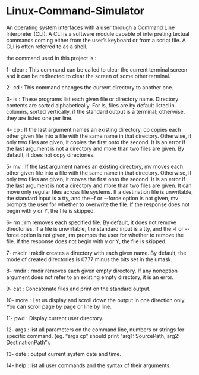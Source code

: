 # Linux-Command-Simulator


An operating system interfaces with a user through a Command Line Interpreter (CLI). A CLI is a software module capable of interpreting textual commands coming either from the user’s keyboard or from a script file. A CLI is often referred to as a shell. 

the command used in this project is : 


1- clear : This command can be called to clear the current terminal screen and it can be redirected to clear the screen of some other terminal.

2- cd : This command changes the current directory to another one.

3- ls : These programs list each given file or directory name. Directory contents are sorted alphabetically. For ls, files are by default listed in columns, sorted vertically, if the standard output is a terminal; otherwise, they are listed one per line.

4- cp : If the last argument names an existing directory, cp copies each other given file into a file with the same name in that directory. Otherwise, if only two files are given, it copies the first onto the second. It is an error if the last argument is not a directory and more than two files are given. By default, it does not copy directories.

5- mv : If the last argument names an existing directory, mv moves each other given file into a file with the same name in that directory. Otherwise, if only two files are given, it moves the first onto the second. It is an error if the last argument is not a directory and more than two files are given. It can move only regular files across file systems. If a destination file is unwritable, the standard input is a tty, and the –f or --force option is not given, mv prompts the user for whether to overwrite the file. If the response does not begin with y or Y, the file is skipped.

6- rm : rm removes each specified file. By default, it does not remove directories. If a file is unwritable, the standard input is a tty, and the -f or --force option is not given, rm prompts the user for whether to remove the file. If the response does not begin with y or Y, the file is skipped.

7- mkdir :  mkdir creates a directory with each given name. By default, the mode of created directories is 0777 minus the bits set in the umask.

8- rmdir : rmdir removes each given empty directory. If any nonoption argument does not refer to an existing empty directory, it is an error.

9- cat : Concatenate files and print on the standard output.

10- more : Let us display and scroll down the output in one direction only. You can scroll page by page or line by line.

11- pwd : Display current user directory.

12- args : list all parameters on the command line, numbers or strings for specific command. (eg.  “args cp” should print “arg1: SourcePath, arg2: DestinationPath”).

13- date : output current system date and time.

14- help : list all user commands and the syntax of their arguments.
